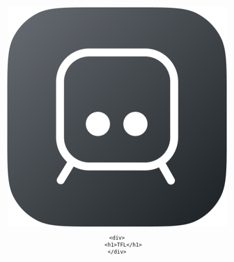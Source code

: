 <div align="center">
    <img src="https://github.com/haneenmahd/tfl/blob/main/assets/icon.png" alt="TFL Logo" />

    <div>
        <h1>TFL</h1>
    </div>

</div>
